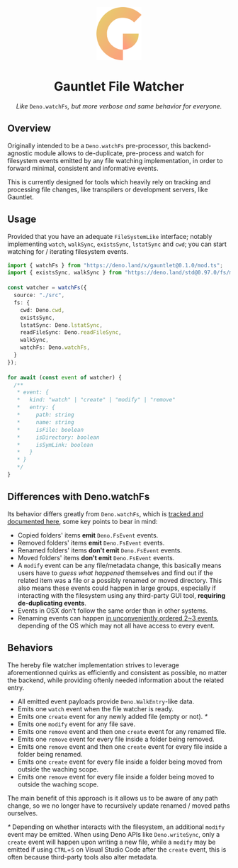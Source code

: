 <!-- deno-fmt-ignore-file -->

<p align="center">
  <img height="120" src="https://raw.githubusercontent.com/tommywalkie/gauntlet/main/.github/assets/logo.svg">
  <h1 align="center">Gauntlet File Watcher</h1>
</p>
<p align="center">
    <i>Like </i><code>Deno.watchFs</code><i>, but more verbose and same behavior for everyone.</i>
</p>



## Overview

Originally intended to be a `Deno.watchFs` pre-processor, this backend-agnostic module allows to de-duplicate, pre-process and watch for filesystem events emitted by any file watching implementation, in order to forward minimal, consistent and informative events.

This is currently designed for tools which heavily rely on tracking and processing file changes, like transpilers or development servers, like Gauntlet.

## Usage

Provided that you have an adequate `FileSystemLike` interface; notably implementing `watch`, `walkSync`, `existsSync`, `lstatSync` and `cwd`; you can start watching for / iterating filesystem events.

```typescript
import { watchFs } from "https://deno.land/x/gauntlet@0.1.0/mod.ts";
import { existsSync, walkSync } from "https://deno.land/std@0.97.0/fs/mod.ts";

const watcher = watchFs({
  source: "./src",
  fs: {
  	cwd: Deno.cwd,
    existsSync,
    lstatSync: Deno.lstatSync,
    readFileSync: Deno.readFileSync,
    walkSync,
    watchFs: Deno.watchFs,
  }
});

for await (const event of watcher) {
  /**
   * event: {
   *   kind: "watch" | "create" | "modify" | "remove"
   *   entry: {
   *     path: string
   *     name: string
   *     isFile: boolean
   *     isDirectory: boolean
   *     isSymLink: boolean
   *   }
   * }
   */
}
```

## Differences with Deno.watchFs

Its behavior differs greatly from `Deno.watchFs`, which is [tracked and documented here](https://github.com/tommywalkie/Deno.watchFs), some key points to bear in mind:

- Copied folders' items **emit** `Deno.FsEvent` events.
- Removed folders' items **emit** `Deno.FsEvent` events.
- Renamed folders' items **don't emit** `Deno.FsEvent` events.
- Moved folders' items **don't emit** `Deno.FsEvent` events.
- A `modify` event can be any file/metadata change, this basically means users have to _guess what happened_ themselves and find out if the related item was a file or a possibly renamed or moved directory. This also means these events could happen in large groups, especially if interacting with the filesystem using any third-party GUI tool, **requiring de-duplicating events**.
- Events in OSX don't follow the same order than in other systems.
- Renaming events can happen [in unconveniently ordered 2~3 events](https://github.com/tommywalkie/Deno.watchFs#rename-a-file), depending of the OS which may not all have access to every event.  

## Behaviors

The hereby file watcher implementation strives to leverage aforementionned quirks as efficiently and consistent as possible, no matter the backend, while providing oftenly needed information about the related entry.

- All emitted event payloads provide `Deno.WalkEntry`-like data. 
- Emits one `watch` event when the file watcher is ready.
- Emits one `create` event for any newly added file (empty or not). _*_
- Emits one `modify` event for any file save.
- Emits one `remove` event and then one `create` event for any renamed file.
- Emits one `remove` event for every file inside a folder being removed.
- Emits one `remove` event and then one `create` event for every file inside a folder being renamed.
- Emits one `create` event for every file inside a folder being moved from outside the waching scope.
- Emits one `remove` event for every file inside a folder being moved to outside the waching scope.

The main benefit of this approach is it allows us to be aware of any path change, so we no longer have to recursively update renamed / moved paths ourselves.

_*_ Depending on whether interacts with the filesystem, an additional `modify` event may be emitted. When using Deno APIs like `Deno.writeSync`, only a `create` event will happen upon writing a new file, while a `modify` may be emitted if using `CTRL`+`S` on Visual Studio Code after the `create` event, this is often because third-party tools also alter metadata.